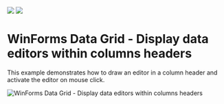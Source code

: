 <!-- default badges list -->
[![](https://img.shields.io/badge/Open_in_DevExpress_Support_Center-FF7200?style=flat-square&logo=DevExpress&logoColor=white)](https://supportcenter.devexpress.com/ticket/details/E2815)
[![](https://img.shields.io/badge/📖_How_to_use_DevExpress_Examples-e9f6fc?style=flat-square)](https://docs.devexpress.com/GeneralInformation/403183)
<!-- default badges end -->
# WinForms Data Grid - Display data editors within columns headers

This example demonstrates how to draw an editor in a column header and activate the editor on mouse click.

![WinForms Data Grid - Display data editors within columns headers](https://raw.githubusercontent.com/DevExpress-Examples/how-to-provide-inplace-editors-for-columns-headers-e2815/13.1.4%2B/media/winforms-grid-header-editors.png)
